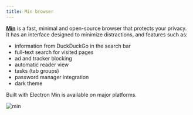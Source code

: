 ```yaml
---
title: Min browser
---
```


[**Min**](https://minbrowser.org/) is a fast, minimal and open-source browser that protects your privacy. It has an interface designed to minimize distractions, and features such as:

- information from DuckDuckGo in the search bar
- full-text search for visited pages
- ad and tracker blocking
- automatic reader view
- tasks (tab groups)
- password manager integration
- dark theme

Built with Electron Min is available on major platforms.

![min](/min.png)
